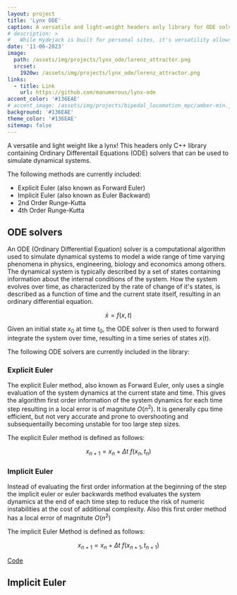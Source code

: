 ```yaml
---
layout: project
title: 'Lynx ODE'
caption: A versatile and light-weight headers only library for ODE solvers in C++
# description: >
#   While Hydejack is built for personal sites, it's versatility allows it to be used a product page as well.
date: '11-06-2023'
image: 
  path: /assets/img/projects/lynx_ode/lorenz_attractor.png
  srcset: 
    1920w: /assets/img/projects/lynx_ode/lorenz_attractor.png
links:
  - title: Link
    url: https://github.com/manumerous/lynx-ode
accent_color: '#136EAE'
# accent_image: /assets/img/projects/bipedal_locomotion_mpc/amber-min.jpg
background: '#136EAE'
theme_color: '#136EAE'
sitemap: false
---
```


A versatile and light weight like a lynx! This headers only C++ library containing Ordinary Differentail Equations (ODE) solvers that can be used to simulate dynamical systems.

The following methods are currently included:

- Explicit Euler (also known as Forward Euler)
- Implicit Euler (also known as Euler Backward)
- 2nd Order Runge-Kutta
- 4th Order Runge-Kutta

## ODE solvers

An ODE (Ordinary Differential Equation) solver is a computational algorithm used to simulate dynamical systems to model a wide range of time varying phenomena in physics, engineering, biology and economics among others. The dynamical system is typically described by a set of states containing information about the internal conditions of the system. How the system evolves over time, as characterized by the rate of change of it's states, is described as a function of time and the current state itself, resulting in an ordinary differential equation.

$$ \dot{x} = f(x, t) $$

Given an initial state $x_0$ at time $t_0$, the ODE solver is then used to forward integrate the system over time, resulting in a time series of states $x(t)$.

The following ODE solvers are currently included in the library:

### Explicit Euler

The explicit Euler method, also known as Forward Euler, only uses a single evaluation of the system dynamics at the current state and time. This gives the algorithm first order information of the system dynamics for each time step resulting in a local error is of magnitute $O(n^2)$. It is generally cpu time efficient, but not very accurate and prone to overshooting and subsequentailly becoming unstable for too large step sizes. 

The explicit Euler method is defined as follows:

$$ x_{n+1} = x_n + \Delta t \ f(x_n, t_n) $$

### Implicit Euler

Instead of evaluating the first order information at the beginning of the step the implicit euler or euler backwards method evaluates the system dynamics at the end of each time step to reduce the risk of numeric instabilities at the cost of additional complexity. Also this first order method has a local error of magnitute $O(n^2)$

The implicit Euler Method is defined as follows: 

$$ x_{n+1} = x_n + \Delta t \ f(x_{n+1}, t_{n+1}) $$


<a href="https://github.com/manumerous/lynx-ode" class="btn btn-sm btn-primary mt1" target="_blank">
        Code
</a>

## Implicit Euler


